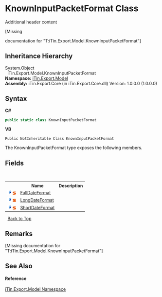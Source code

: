 # KnownInputPacketFormat Class
Additional header content 

\[Missing <summary> documentation for "T:iTin.Export.Model.KnownInputPacketFormat"\]


## Inheritance Hierarchy
System.Object<br />&nbsp;&nbsp;iTin.Export.Model.KnownInputPacketFormat<br />
**Namespace:**&nbsp;<a href="ef57ffcc-e95e-b212-5a46-9aa6f5a3511f">iTin.Export.Model</a><br />**Assembly:**&nbsp;iTin.Export.Core (in iTin.Export.Core.dll) Version: 1.0.0.0 (1.0.0.0)

## Syntax

**C#**<br />
``` C#
public static class KnownInputPacketFormat
```

**VB**<br />
``` VB
Public NotInheritable Class KnownInputPacketFormat
```

The KnownInputPacketFormat type exposes the following members.


## Fields
&nbsp;<table><tr><th></th><th>Name</th><th>Description</th></tr><tr><td>![Public field](media/pubfield.gif "Public field")![Static member](media/static.gif "Static member")</td><td><a href="826ab5cf-0943-bf42-a19b-a216becf28ab">FullDateFormat</a></td><td /></tr><tr><td>![Public field](media/pubfield.gif "Public field")![Static member](media/static.gif "Static member")</td><td><a href="f8df966b-9c04-22a2-214d-ffe38ed6be48">LongDateFormat</a></td><td /></tr><tr><td>![Public field](media/pubfield.gif "Public field")![Static member](media/static.gif "Static member")</td><td><a href="5a99d548-4d66-7855-ff0e-1303d5b21126">ShortDateFormat</a></td><td /></tr></table>&nbsp;
<a href="#knowninputpacketformat-class">Back to Top</a>

## Remarks
\[Missing <remarks> documentation for "T:iTin.Export.Model.KnownInputPacketFormat"\]

## See Also


#### Reference
<a href="ef57ffcc-e95e-b212-5a46-9aa6f5a3511f">iTin.Export.Model Namespace</a><br />